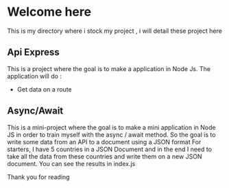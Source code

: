 # Welcome here

This is my directory where i stock my project , i will detail these project here

## Api Express

This is a project where the goal is to make a application in Node Js.
The application will do :
- Get data on a route

## Async/Await

This is a mini-project where the goal is to make a mini application in Node JS in order to train myself with the async / await method.
So the goal is to write some data from an API to a document using a JSON format 
For starters, I have 5 countries in a JSON Document and in the end I need to take all the data from these countries and write them on a new JSON document.
You can see the results in index.js

Thank you for reading
